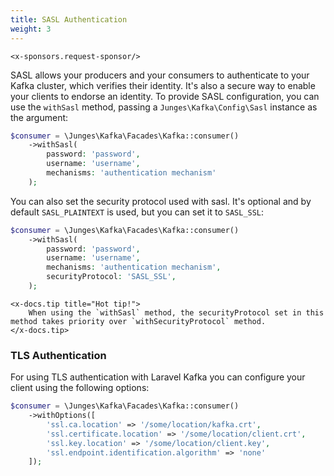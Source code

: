 ```yaml
---
title: SASL Authentication
weight: 3
---
```


```+parse
<x-sponsors.request-sponsor/>
```

SASL allows your producers and your consumers to authenticate to your Kafka cluster, which verifies their identity.
It's also a secure way to enable your clients to endorse an identity. To provide SASL configuration, you can use the `withSasl` method,
passing a `Junges\Kafka\Config\Sasl` instance as the argument:

```php
$consumer = \Junges\Kafka\Facades\Kafka::consumer()
    ->withSasl(
        password: 'password',
        username: 'username',
        mechanisms: 'authentication mechanism'
    );
```

You can also set the security protocol used with sasl. It's optional and by default `SASL_PLAINTEXT` is used, but you can set it to `SASL_SSL`:

```php
$consumer = \Junges\Kafka\Facades\Kafka::consumer()
    ->withSasl(
        password: 'password',
        username: 'username',
        mechanisms: 'authentication mechanism',
        securityProtocol: 'SASL_SSL',
    );
```

```+parse
<x-docs.tip title="Hot tip!">
    When using the `withSasl` method, the securityProtocol set in this method takes priority over `withSecurityProtocol` method.
</x-docs.tip>
```

### TLS Authentication

For using TLS authentication with Laravel Kafka you can configure your client using the following options:

```php
$consumer = \Junges\Kafka\Facades\Kafka::consumer()
    ->withOptions([
        'ssl.ca.location' => '/some/location/kafka.crt',
        'ssl.certificate.location' => '/some/location/client.crt',
        'ssl.key.location' => '/some/location/client.key',
        'ssl.endpoint.identification.algorithm' => 'none'
    ]);
```
